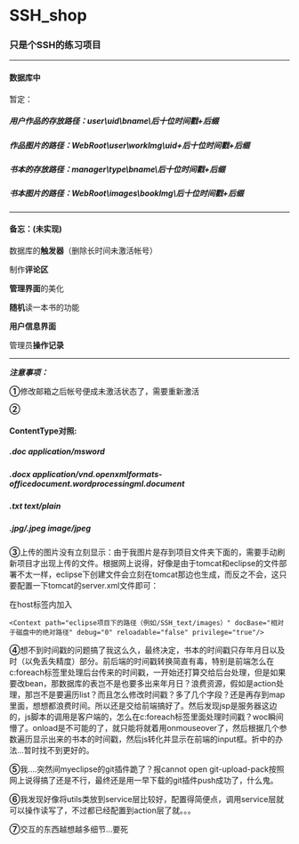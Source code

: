 # SSH_shop
### 只是个SSH的练习项目

---------------------------------------------------------------------------------------------------------

#### 数据库中
暂定：

#####  用户作品的存放路径：user\uid\bname\后十位时间戳+后缀

##### 作品图片的路径：WebRoot\user\workImg\uid+后十位时间戳+后缀

#####  书本的存放路径：manager\type\bname\后十位时间戳+后缀

##### 书本图片的路径：WebRoot\images\bookImg\后十位时间戳+后缀

---------------------------------------------------------------------------------------------------------

#### 备忘：(未实现)

数据库的**触发器**（删除长时间未激活帐号）

制作**评论区**

**管理界面**的美化

**随机**读一本书的功能

**用户信息界面**

管理员**操作记录**

---------------------------------------------------------------------------------------------------------

***注意事项：***

**①**修改邮箱之后帐号便成未激活状态了，需要重新激活

**②**

#### ContentType对照:

##### .doc       application/msword

##### .docx      application/vnd.openxmlformats-officedocument.wordprocessingml.document

##### .txt       text/plain

##### .jpg/.jpeg image/jpeg



**③**上传的图片没有立刻显示：由于我图片是存到项目文件夹下面的，需要手动刷新项目才出现上传的文件。根据网上说得，好像是由于tomcat和eclipse的文件部署不太一样，eclipse下创建文件会立刻在tomcat那边也生成，而反之不会，这只要配置一下tomcat的server.xml文件即可：

在host标签内加入

`<Context path="eclipse项目下的路径（例如/SSH_text/images）" docBase="相对于磁盘中的绝对路径" debug="0" reloadable="false" privilege="true"/>`

**④**想不到时间戳的问题搞了我这么久，最终决定，书本的时间戳只存年月日以及时（以免丢失精度）部分。前后端的时间戳转换简直有毒，特别是前端怎么在c:foreach标签里处理后台传来的时间戳，一开始还打算交给后台处理，但是如果要改bean，那数据库的表岂不是也要多出来年月日？浪费资源，假如是action处理，那岂不是要遍历list？而且怎么修改时间戳？多了几个字段？还是再存到map里面，想想都浪费时间。所以还是交给前端搞好了。然后发现jsp是服务器这边的，js脚本的调用是客户端的，怎么在c:foreach标签里面处理时间戳？woc瞬间懵了。onload是不可能的了，就只能将就着用onmouseover了，然后根据几个参数遍历显示出来的书本的时间戳，然后js转化并显示在前端的input框。折中的办法...暂时找不到更好的。

**⑤**我....突然间myeclipse的git插件跪了？报cannot open git-upload-pack按照网上说得搞了还是不行，最终还是用一早下载的git插件push成功了，什么鬼。

**⑥**我发现好像将utils类放到service层比较好，配置得简便点，调用service层就可以操作读写了，不过都已经配置到action层了就。。。

**⑦**交互的东西越想越多细节...要死